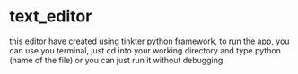 # text_editor
this editor have created using tinkter python framework,
to run the app,
you can use you terminal, just cd into your working directory and type python (name of the file)
or you can just run it without debugging.
